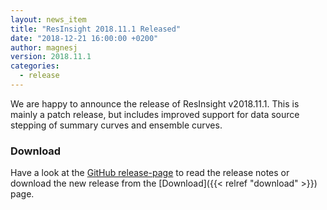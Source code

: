 ```yaml
---
layout: news_item
title: "ResInsight 2018.11.1 Released"
date: "2018-12-21 16:00:00 +0200"
author: magnesj
version: 2018.11.1
categories: 
  - release
---
```

We are happy to announce the release of ResInsight v2018.11.1. This is mainly a patch release, but includes improved support for data source stepping of summary curves and ensemble curves.

### Download
Have a look at the [GitHub release-page](https://github.com/OPM/ResInsight/releases) to read the release notes 
or download the new release from the [Download]({{< relref "download" >}}) page.
